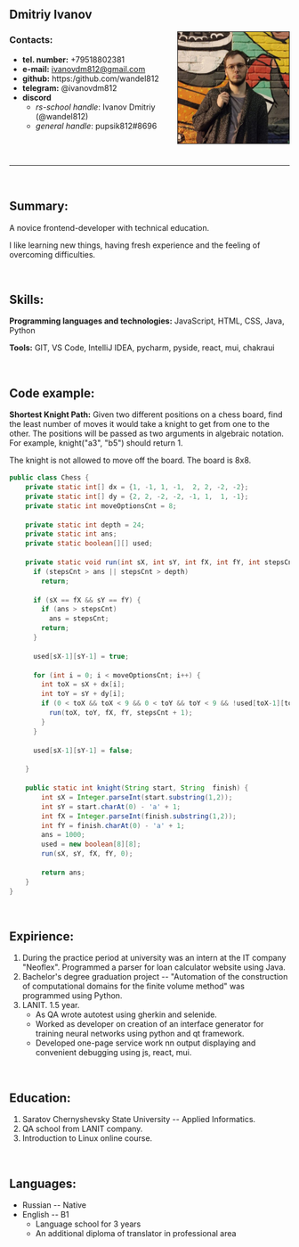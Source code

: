 

## Dmitriy Ivanov

<img style="float: right; width: 200px; height: 200px; border: 1px solid;" src="assets/photo.jpg">


### Contacts:

- **tel. number:** +79518802381
- **e-mail:** ivanovdm812@gmail.com
- **github:** https:/github.com/wandel812
- **telegram:** @ivanovdm812
- **discord** 
    * *rs-school handle*: Ivanov Dmitriy (@wandel812)
    * *general handle*: pupsik812#8696

<br/><br/>

---

<br/>

## Summary:

A novice frontend-developer with technical education.

I like learning new things, having fresh experience and the feeling of overcoming difficulties. 

<br/>

## Skills:

**Programming languages and technologies:** JavaScript, HTML, CSS, Java, Python

**Tools:** GIT, VS Code, IntelliJ IDEA, pycharm, pyside, react, mui, chakraui

<br/>

## Code example: 

**Shortest Knight Path:** Given two different positions on a chess board, find the least number of moves it would take a knight to get from one to the other. The positions will be passed as two arguments in algebraic notation. For example, knight("a3", "b5") should return 1.

The knight is not allowed to move off the board. The board is 8x8.

```java
public class Chess {
    private static int[] dx = {1, -1, 1, -1,  2, 2, -2, -2};
    private static int[] dy = {2, 2, -2, -2, -1, 1,  1, -1};
    private static int moveOptionsCnt = 8;
    
    private static int depth = 24;
    private static int ans;
    private static boolean[][] used;
    
    private static void run(int sX, int sY, int fX, int fY, int stepsCnt) {    
      if (stepsCnt > ans || stepsCnt > depth)
        return;
        
      if (sX == fX && sY == fY) {
        if (ans > stepsCnt)
          ans = stepsCnt;
        return;
      }
      
      used[sX-1][sY-1] = true;
        
      for (int i = 0; i < moveOptionsCnt; i++) {
        int toX = sX + dx[i];
        int toY = sY + dy[i];
        if (0 < toX && toX < 9 && 0 < toY && toY < 9 && !used[toX-1][toY-1]) {
          run(toX, toY, fX, fY, stepsCnt + 1);
        }
      }
      
      used[sX-1][sY-1] = false;
      
    }
    
    public static int knight(String start, String  finish) {
        int sX = Integer.parseInt(start.substring(1,2));
        int sY = start.charAt(0) - 'a' + 1;
        int fX = Integer.parseInt(finish.substring(1,2));
        int fY = finish.charAt(0) - 'a' + 1;
        ans = 1000;
        used = new boolean[8][8];
        run(sX, sY, fX, fY, 0);
        
        return ans;
    }
}
```

<br/>

## Expirience:

1. During the practice period at university was an intern at the IT company "Neoflex". Programmed a parser for loan calculator 
website using Java.
1. Bachelor's degree graduation project -- "Automation of the construction of computational domains for the finite volume method"
was programmed using Python.
1. LANIT. 1.5 year. 
    - As QA wrote autotest using gherkin and selenide. 
    - Worked as developer on creation of an interface generator for training neural networks using python and qt framework. 
    - Developed one-page service work nn output displaying and convenient debugging using js, react, mui.

<br/>

## Education:

1. Saratov Chernyshevsky State University -- Applied Informatics.
1. QA school from LANIT company.
1. Introduction to Linux online course.

<br/>

## Languages: 

* Russian -- Native
* English -- B1
    - Language school for 3 years
    - An additional diploma of translator in professional area